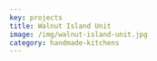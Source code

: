 ```yaml
---
key: projects
title: Walnut Island Unit
image: /img/walnut-island-unit.jpg
category: handmade-kitchens
---
```


